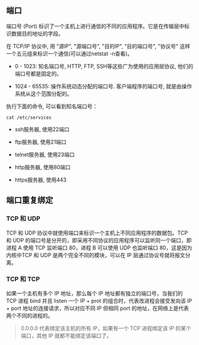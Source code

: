 

## **端口**


端口号 (Port) 标识了一个主机上进行通信的不同的应用程序。它是在传输层中标识数据目的地址的字段。

在 TCP/IP 协议中, 用 "源IP", "源端口号", "目的IP", "目的端口号", "协议号" 这样一个五元组来标识一个通信(可以通过netstat -n查看)。

- 0 - 1023: 知名端口号, HTTP, FTP, SSH等这些广为使用的应用层协议, 他们的端口号都是固定的。

- 1024 - 65535: 操作系统动态分配的端口号. 客户端程序的端口号, 就是由操作系统从这个范围分配的。

执行下面的命令, 可以看到知名端口号：

```shell
cat /etc/services
```

- ssh服务器, 使用22端口

- ftp服务器, 使用21端口

- telnet服务器, 使用23端口

- http服务器, 使用80端口

- https服务器, 使用443


## **端口重复绑定**

### **TCP 和 UDP**

TCP 和 UDP 协议中就使用端口来标识一个主机上不同应用程序的数据包。TCP 和 UDP 的端口号是分开的，即采用不同协议的应用程序可以监听同一个端口，即进程 A 使用 TCP 监听端口 80，进程 B 可以使用 UDP 也监听端口 80，这是因为内核中TCP 和 UDP 是两个完全不同的模块，可以在 IP 层通过协议号就将报文分离。

### **TCP 和 TCP**


如果一个主机有多个 IP 地址，那么每个 IP 地址都有独立的端口号，当我们的 TCP 进程 bind 并且 listen 一个 IP + prot 的组合时，代表改进程会接受发向该 IP + port 地址的连接请求，所以对应不同 IP 但相同 port 的地址，在网络上是代表两个不同的进程的。

> 0.0.0.0 代表绑定该主机的所有 IP，如果有一个 TCP 进程绑定该 IP 的某个端口，其他 IP 就都不能绑定该端口了。




